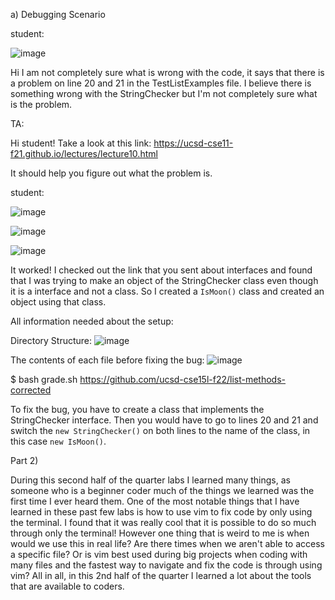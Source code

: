 a) Debugging Scenario


student: 

![image](https://github.com/Eram2831/cse15l-lab-reports/assets/156246166/7bc5accf-4af0-4340-9b5d-6e0b0b0305f9)


Hi I am not completely sure what is wrong with the code, it says that there is a problem on line 20 and 21 in the TestListExamples file. I believe there is something wrong with the StringChecker but I'm not completely sure what is the problem. 


TA: 

Hi student! Take a look at this link: https://ucsd-cse11-f21.github.io/lectures/lecture10.html

It should help you figure out what the problem is. 


student: 

![image](https://github.com/Eram2831/cse15l-lab-reports/assets/156246166/6f56fde3-45a5-444a-8888-a1eebf65fc1f)



![image](https://github.com/Eram2831/cse15l-lab-reports/assets/156246166/c66a5e83-b829-42bd-8631-20df8c5c096d)



![image](https://github.com/Eram2831/cse15l-lab-reports/assets/156246166/939e765b-8d42-4b55-9848-60ffc612f8c1)


It worked! I checked out the link that you sent about interfaces and found that I was trying to make an object of the StringChecker class even though it is a interface and not a class. So I created a `IsMoon()` class and created an object using that class. 


All information needed about the setup: 

Directory Structure: 
![image](https://github.com/Eram2831/cse15l-lab-reports/assets/156246166/eb49fd86-513b-4e97-8ba5-7c4d39cd150c)


The contents of each file before fixing the bug:
![image](https://github.com/Eram2831/cse15l-lab-reports/assets/156246166/ff2ce4b2-6f92-4308-940f-b558d8b17e97)

$ bash grade.sh https://github.com/ucsd-cse15l-f22/list-methods-corrected

To fix the bug, you have to create a class that implements the StringChecker interface. Then you would have to go to lines 20 and 21 and switch the `new StringChecker()` on both lines to the name of the class, in this case `new IsMoon()`. 



Part 2)

During this second half of the quarter labs I learned many things, as someone who is a beginner coder much of the things we learned was the first time I ever heard them. One of the most notable things that I have learned in these past few labs is how to use vim to fix code by only using the terminal. I found that it was really cool that it is possible to do so much through only the terminal! However one thing that is weird to me is when would we use this in real life? Are there times when we aren't able to access a specific file? Or is vim best used during big projects when coding with many files and the fastest way to navigate and fix the code is through using vim? All in all, in this 2nd half of the quarter I learned a lot about the tools that are available to coders. 
